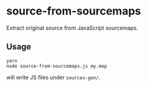 # source-from-sourcemaps

Extract original source from JavaScript sourcemaps.

## Usage

```
yarn
node source-from-sourcemaps.js my.map
```

will write JS files under `sources-gen/`.
